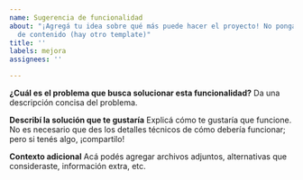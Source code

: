 ```yaml
---
name: Sugerencia de funcionalidad
about: "¡Agregá tu idea sobre qué más puede hacer el proyecto! No pongas acá sugerencias
  de contenido (hay otro template)"
title: ''
labels: mejora
assignees: ''

---
```


**¿Cuál es el problema que busca solucionar esta funcionalidad?**
Da una descripción concisa del problema.

**Describí la solución que te gustaría**
Explicá cómo te gustaría que funcione. No es necesario que des los detalles técnicos de cómo debería funcionar; pero si tenés algo, ¡compartilo!

**Contexto adicional**
Acá podés agregar archivos adjuntos, alternativas que consideraste, información extra, etc.

